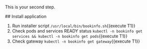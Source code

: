 This is your second step.

## Install application

1. Run installer script `/usr/local/bin/bookinfo.sh`{{execute T1}}
1. Check pods and services READY status `kubectl -n bookinfo get services && kubectl -n bookinfo get pods`{{execute T1}}
1. Check gateway `kubectl -n bookinfo get gateway`{{execute T1}}
